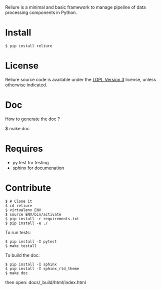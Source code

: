 Reliure is a minimal and basic framework to manage pipeline of data processing
components in Python.


Install
======

    $ pip install reliure

License
=======

Reliure source code is available under the [LGPL Version 3](http://www.gnu.org/licenses/lgpl.txt) license, unless otherwise indicated.

Doc
===

How to generate the doc ?

$ make doc

Requires
=======

* py.test for testing
* sphinx for documenation

Contribute
==========

    $ # Clone it
    $ cd reliure
    $ virtualenv ENV
    $ source ENV/bin/activate
    $ pip install -r requirements.txt
    $ pip install -e ./

To run tests:

    $ pip install -I pytest
    $ make testall

To build the doc:

    $ pip install -I sphinx
    $ pip install -I sphinx_rtd_theme
    $ make doc

then open: docs/_build/html/index.html


